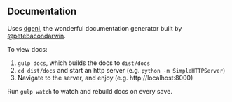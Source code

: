Documentation
-------------

Uses [dgeni](http://github.com/angular/dgeni), the wonderful documentation generator built by [@petebacondarwin](https://github.com/petebacondarwin).

To view docs:

1. `gulp docs`, which builds the docs to `dist/docs`
2. `cd dist/docs` and start an http server (e.g. `python -m SimpleHTTPServer`)
3. Navigate to the server, and enjoy (e.g. http://localhost:8000)

Run `gulp watch` to watch and rebuild docs on every save.
